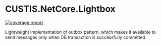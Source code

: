 # CUSTIS.NetCore.Lightbox

[![coverage report](https://git.custis.ru/pub/lightbox/badges/main/coverage.svg)](https://git.custis.ru/pub/lightbox/-/commits/main)

Lightweight implementation of outbox pattern, which makes it available to send messages only when DB transaction is successfully committed.
